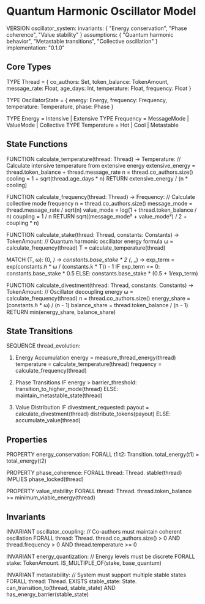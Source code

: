 # Quantum Harmonic Oscillator Model

VERSION oscillator_system:
  invariants: {
    "Energy conservation",
    "Phase coherence",
    "Value stability"
  }
  assumptions: {
    "Quantum harmonic behavior",
    "Metastable transitions",
    "Collective oscillation"
  }
  implementation: "0.1.0"

## Core Types

TYPE Thread = {
  co_authors: Set<PublicKey>,
  token_balance: TokenAmount,
  message_rate: Float,
  age_days: Int,
  temperature: Float,
  frequency: Float
}

TYPE OscillatorState = {
  energy: Energy,
  frequency: Frequency,
  temperature: Temperature,
  phase: Phase
}

TYPE Energy = Intensive | Extensive
TYPE Frequency = MessageMode | ValueMode | Collective
TYPE Temperature = Hot | Cool | Metastable

## State Functions

FUNCTION calculate_temperature(thread: Thread) -> Temperature:
  // Calculate intensive temperature from extensive energy
  extensive_energy = thread.token_balance + thread.message_rate
  n = thread.co_authors.size()
  cooling = 1 + sqrt(thread.age_days * n)
  RETURN extensive_energy / (n * cooling)

FUNCTION calculate_frequency(thread: Thread) -> Frequency:
  // Calculate collective mode frequency
  n = thread.co_authors.size()
  message_mode = thread.message_rate / sqrt(n)
  value_mode = log(1 + thread.token_balance / n)
  coupling = 1 / n
  RETURN sqrt((message_mode² + value_mode²) / 2 + coupling * n)

FUNCTION calculate_stake(thread: Thread, constants: Constants) -> TokenAmount:
  // Quantum harmonic oscillator energy formula
  ω = calculate_frequency(thread)
  T = calculate_temperature(thread)

  MATCH (T, ω):
    (0, _) -> constants.base_stake * 2
    (_, _) ->
      exp_term = exp(constants.ℏ * ω / (constants.k * T)) - 1
      IF exp_term <= 0:
        constants.base_stake * 0.5
      ELSE:
        constants.base_stake * (0.5 + 1/exp_term)

FUNCTION calculate_divestment(thread: Thread, constants: Constants) -> TokenAmount:
  // Oscillator decoupling energy
  ω = calculate_frequency(thread)
  n = thread.co_authors.size()
  energy_share = (constants.ℏ * ω) / (n - 1)
  balance_share = thread.token_balance / (n - 1)
  RETURN min(energy_share, balance_share)

## State Transitions

SEQUENCE thread_evolution:
  1. Energy Accumulation
     energy = measure_thread_energy(thread)
     temperature = calculate_temperature(thread)
     frequency = calculate_frequency(thread)

  2. Phase Transitions
     IF energy > barrier_threshold:
       transition_to_higher_mode(thread)
     ELSE:
       maintain_metastable_state(thread)

  3. Value Distribution
     IF divestment_requested:
       payout = calculate_divestment(thread)
       distribute_tokens(payout)
     ELSE:
       accumulate_value(thread)

## Properties

PROPERTY energy_conservation:
  FORALL t1 t2: Transition.
    total_energy(t1) = total_energy(t2)

PROPERTY phase_coherence:
  FORALL thread: Thread.
    stable(thread) IMPLIES phase_locked(thread)

PROPERTY value_stability:
  FORALL thread: Thread.
    thread.token_balance >= minimum_viable_energy(thread)

## Invariants

INVARIANT oscillator_coupling:
  // Co-authors must maintain coherent oscillation
  FORALL thread: Thread.
    thread.co_authors.size() > 0 AND
    thread.frequency > 0 AND
    thread.temperature >= 0

INVARIANT energy_quantization:
  // Energy levels must be discrete
  FORALL stake: TokenAmount.
    IS_MULTIPLE_OF(stake, base_quantum)

INVARIANT metastability:
  // System must support multiple stable states
  FORALL thread: Thread.
    EXISTS stable_state: State.
      can_transition_to(thread, stable_state) AND
      has_energy_barrier(stable_state)
